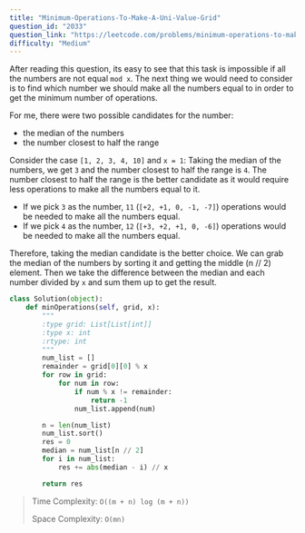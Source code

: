 ```yaml
---
title: "Minimum-Operations-To-Make-A-Uni-Value-Grid"
question_id: "2033"
question_link: "https://leetcode.com/problems/minimum-operations-to-make-a-uni-value-grid/"
difficulty: "Medium"
---
```


After reading this question, its easy to see that this task is impossible if all the numbers are not equal `mod x`. The next thing we would need to consider is to find which number we should make all the numbers equal to in order to get the minimum number of operations.

For me, there were two possible candidates for the number:
- the median of the numbers
- the number closest to half the range

Consider the case `[1, 2, 3, 4, 10]` and `x = 1`:
Taking the median of the numbers, we get `3` and the number closest to half the range is `4`. The number closest to half the range is the better candidate as it would require less operations to make all the numbers equal to it.

- If we pick `3` as the number, `11` (`[+2, +1, 0, -1, -7]`) operations would be needed to make all the numbers equal.
- If we pick `4` as the number, `12` (`[+3, +2, +1, 0, -6]`) operations would be needed to make all the numbers equal.

Therefore, taking the median candidate is the better choice. We can grab the median of the numbers by sorting it and getting the middle (n // 2) element. Then we take the difference between the median and each number divided by `x` and sum them up to get the result. 

```python
class Solution(object):
    def minOperations(self, grid, x):
        """
        :type grid: List[List[int]]
        :type x: int
        :rtype: int
        """
        num_list = []
        remainder = grid[0][0] % x
        for row in grid:
            for num in row:
                if num % x != remainder:
                    return -1
                num_list.append(num) 

        n = len(num_list)
        num_list.sort()
        res = 0
        median = num_list[n // 2]
        for i in num_list:
            res += abs(median - i) // x

        return res
```
 
> Time Complexity: `O((m + n) log (m + n))`
> 
> Space Complexity: `O(mn)`
